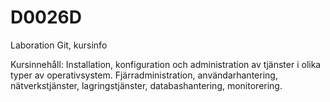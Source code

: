 # D0026D
Laboration Git, kursinfo

Kursinnehåll:
Installation, konfiguration och administration av tjänster i olika typer av operativsystem.
Fjärradministration, användarhantering, nätverkstjänster, lagringstjänster, databashantering, monitorering.
